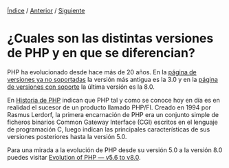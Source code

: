 [Índice](readme.md) / [Anterior](02_en_que_se_usa_php.md) / [Siguiente](04_contantes_php.md)
# ¿Cuales son las distintas versiones de PHP y en que se diferencian?

PHP ha evolucionado desde hace más de 20 años. En la [página de versiones ya no soportadas](https://www.php.net/eol.php) la versión más antigua es la 3.0 y en la [página de versiones con soporte](https://www.php.net/supported-versions.php) la última versión es la 8.0.

En [Historia de PHP](https://www.php.net/manual/es/history.php.php) indican que PHP tal y como se conoce hoy en día es en realidad el sucesor de un producto llamado PHP/FI. Creado en 1994 por Rasmus Lerdorf, la primera encarnación de PHP era un conjunto simple de ficheros binarios Common Gateway Interface (CGI) escritos en el lenguaje de programación C, luego indican las principales características de sus versiones posteriores hasta la versión 5.0.

Para una mirada a la evolución de PHP desde su versión 5.0 a la versión 8.0 puedes visitar [Evolution of PHP — v5.6 to v8.0](https://medium.com/@meskis/evolution-of-php-v5-6-to-v8-0-c3514ebb7f28).
